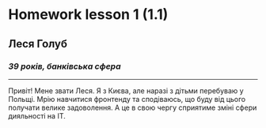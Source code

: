 # Homework lesson 1 (1.1)
## **Леся Голуб**
### *39 років, банківська сфера*
___
Привіт! Мене звати Леся. 
Я з Києва, але наразі з дітьми перебуваю у Польщі.
Мрію навчитися фронтенду та сподіваюсь, що буду від цього получати велике задоволення. А це в свою чергу сприятиме зміні сфери дияльності на ІТ.
